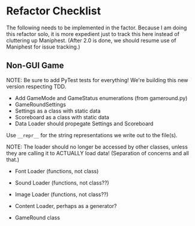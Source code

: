 # Refactor Checklist

The following needs to be implemented in the factor. Because I am
doing this refactor solo, it is more expedient just to track this
here instead of cluttering up Maniphest. (After 2.0 is done, we
should resume use of Maniphest for issue tracking.)

## Non-GUI Game

NOTE: Be sure to add PyTest tests for everything! We're building
this new version respecting TDD.

* Add GameMode and GameStatus enumerations (from gameround.py)
* GameRoundSettings
* Settings as a class with static data
* Scoreboard as a class with static data
* Data Loader should propegate Settings and Scoreboard

Use `__repr__` for the string representations we write out
to the file(s).

NOTE: The loader should no longer be accessed by other classes,
unless they are calling it to ACTUALLY load data! (Separation
of concerns and all that.)

* Font Loader (functions, not class)

* Sound Loader (functions, not class??)

* Image Loader (functions, not class??)

* Content Loader, perhaps as a generator?

* GameRound class

